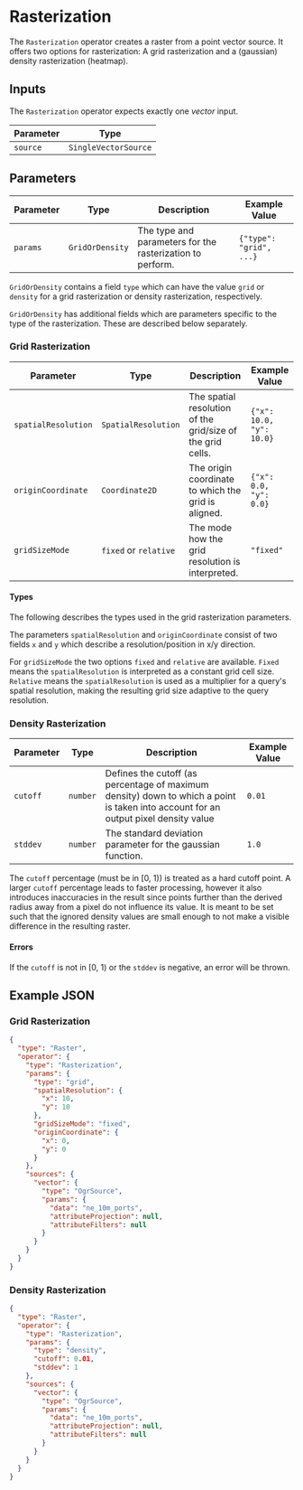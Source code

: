 # Rasterization

The `Rasterization` operator creates a raster from a point vector source.
It offers two options for rasterization: A grid rasterization and a (gaussian) density rasterization (heatmap).

## Inputs

The `Rasterization` operator expects exactly one _vector_ input.

| Parameter | Type                 |
|-----------|----------------------|
| `source`  | `SingleVectorSource` |

## Parameters
| Parameter | Type                  | Description                                               | Example Value           |
|-----------|-----------------------|-----------------------------------------------------------|-------------------------|
| `params`  | `GridOrDensity`       | The type and parameters for the rasterization to perform. | `{"type": "grid", ...}` |

`GridOrDensity` contains a field `type` which can have the value `grid` or `density` for a grid rasterization or density rasterization, respectively.

`GridOrDensity` has additional fields which are parameters specific to the type of the rasterization. These are described below separately.

### Grid Rasterization

| Parameter           | Type                  | Description                                                | Example Value            |
|---------------------|-----------------------|------------------------------------------------------------|--------------------------|
| `spatialResolution` | `SpatialResolution`   | The spatial resolution of the grid/size of the grid cells. | `{"x": 10.0, "y": 10.0}` |
| `originCoordinate`  | `Coordinate2D`        | The origin coordinate to which the grid is aligned.        | `{"x": 0.0, "y": 0.0}`   |
| `gridSizeMode`      | `fixed` or `relative` | The mode how the grid resolution is interpreted.           | `"fixed"`                |

#### Types

The following describes the types used in the grid rasterization parameters.

The parameters `spatialResolution` and `originCoordinate` consist of two fields `x` and `y` which describe a resolution/position in x/y direction.

For `gridSizeMode` the two options `fixed` and `relative` are available.
`Fixed` means the `spatialResolution` is interpreted as a constant grid cell size. 
`Relative` means the `spatialResolution` is used as a multiplier for a query's spatial resolution, making the resulting grid size adaptive to the query resolution.

### Density Rasterization

| Parameter | Type     | Description                                                                                                                         | Example Value |
|-----------|----------|-------------------------------------------------------------------------------------------------------------------------------------|---------------|
| `cutoff`  | `number` | Defines the cutoff (as percentage of maximum density) down to which a point is taken into account for an output pixel density value | `0.01`        |
| `stddev`  | `number` | The standard deviation parameter for the gaussian function.                                                                         | `1.0`         |

The `cutoff` percentage (must be in [0, 1)) is treated as a hard cutoff point. A larger `cutoff` percentage leads to faster processing, however it also introduces inaccuracies in the result since points further than the derived radius away from a pixel do not influence its value.
It is meant to be set such that the ignored density values are small enough to not make a visible difference in the resulting raster.

#### Errors

If the `cutoff` is not in [0, 1) or the `stddev` is negative, an error will be thrown.

## Example JSON
### Grid Rasterization

```json
{
  "type": "Raster",
  "operator": {
    "type": "Rasterization",
    "params": {
      "type": "grid",
      "spatialResolution": {
        "x": 10,
        "y": 10
      },
      "gridSizeMode": "fixed",
      "originCoordinate": {
        "x": 0, 
        "y": 0
      }
    },
    "sources": {
      "vector": {
        "type": "OgrSource",
        "params": {
          "data": "ne_10m_ports",
          "attributeProjection": null,
          "attributeFilters": null
        }
      }
    }
  }
}
```

### Density Rasterization

```json
{
  "type": "Raster",
  "operator": {
    "type": "Rasterization",
    "params": {
      "type": "density",
      "cutoff": 0.01,
      "stddev": 1
    },
    "sources": {
      "vector": {
        "type": "OgrSource",
        "params": {
          "data": "ne_10m_ports",
          "attributeProjection": null,
          "attributeFilters": null
        }
      }
    }
  }
}
```